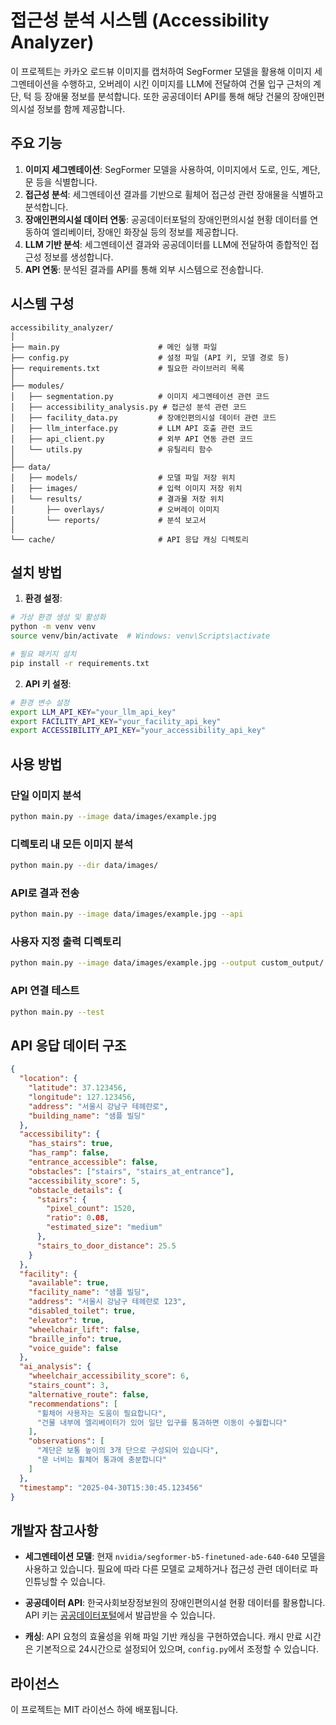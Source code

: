 # 접근성 분석 시스템 (Accessibility Analyzer)

이 프로젝트는 카카오 로드뷰 이미지를 캡처하여 SegFormer 모델을 활용해 이미지 세그멘테이션을 수행하고, 오버레이 시킨 이미지를 LLM에 전달하여 건물 입구 근처의 계단, 턱 등 장애물 정보를 분석합니다. 또한 공공데이터 API를 통해 해당 건물의 장애인편의시설 정보를 함께 제공합니다.

## 주요 기능

1. **이미지 세그멘테이션**: SegFormer 모델을 사용하여, 이미지에서 도로, 인도, 계단, 문 등을 식별합니다.
2. **접근성 분석**: 세그멘테이션 결과를 기반으로 휠체어 접근성 관련 장애물을 식별하고 분석합니다.
3. **장애인편의시설 데이터 연동**: 공공데이터포털의 장애인편의시설 현황 데이터를 연동하여 엘리베이터, 장애인 화장실 등의 정보를 제공합니다.
4. **LLM 기반 분석**: 세그멘테이션 결과와 공공데이터를 LLM에 전달하여 종합적인 접근성 정보를 생성합니다.
5. **API 연동**: 분석된 결과를 API를 통해 외부 시스템으로 전송합니다.

## 시스템 구성

```
accessibility_analyzer/
│
├── main.py                      # 메인 실행 파일
├── config.py                    # 설정 파일 (API 키, 모델 경로 등)
├── requirements.txt             # 필요한 라이브러리 목록
│
├── modules/
│   ├── segmentation.py          # 이미지 세그멘테이션 관련 코드
│   ├── accessibility_analysis.py # 접근성 분석 관련 코드
│   ├── facility_data.py         # 장애인편의시설 데이터 관련 코드
│   ├── llm_interface.py         # LLM API 호출 관련 코드
│   ├── api_client.py            # 외부 API 연동 관련 코드
│   └── utils.py                 # 유틸리티 함수
│
├── data/
│   ├── models/                  # 모델 파일 저장 위치
│   ├── images/                  # 입력 이미지 저장 위치
│   └── results/                 # 결과물 저장 위치
│       ├── overlays/            # 오버레이 이미지
│       └── reports/             # 분석 보고서
│
└── cache/                       # API 응답 캐싱 디렉토리
```

## 설치 방법

1. **환경 설정**:
```bash
# 가상 환경 생성 및 활성화
python -m venv venv
source venv/bin/activate  # Windows: venv\Scripts\activate

# 필요 패키지 설치
pip install -r requirements.txt
```

2. **API 키 설정**:
```bash
# 환경 변수 설정
export LLM_API_KEY="your_llm_api_key"
export FACILITY_API_KEY="your_facility_api_key"
export ACCESSIBILITY_API_KEY="your_accessibility_api_key"
```

## 사용 방법

### 단일 이미지 분석
```bash
python main.py --image data/images/example.jpg
```

### 디렉토리 내 모든 이미지 분석
```bash
python main.py --dir data/images/
```

### API로 결과 전송
```bash
python main.py --image data/images/example.jpg --api
```

### 사용자 지정 출력 디렉토리
```bash
python main.py --image data/images/example.jpg --output custom_output/
```

### API 연결 테스트
```bash
python main.py --test
```

## API 응답 데이터 구조

```json
{
  "location": {
    "latitude": 37.123456,
    "longitude": 127.123456,
    "address": "서울시 강남구 테헤란로",
    "building_name": "샘플 빌딩"
  },
  "accessibility": {
    "has_stairs": true,
    "has_ramp": false,
    "entrance_accessible": false,
    "obstacles": ["stairs", "stairs_at_entrance"],
    "accessibility_score": 5,
    "obstacle_details": {
      "stairs": {
        "pixel_count": 1520,
        "ratio": 0.08,
        "estimated_size": "medium"
      },
      "stairs_to_door_distance": 25.5
    }
  },
  "facility": {
    "available": true,
    "facility_name": "샘플 빌딩",
    "address": "서울시 강남구 테헤란로 123",
    "disabled_toilet": true,
    "elevator": true,
    "wheelchair_lift": false,
    "braille_info": true,
    "voice_guide": false
  },
  "ai_analysis": {
    "wheelchair_accessibility_score": 6,
    "stairs_count": 3,
    "alternative_route": false,
    "recommendations": [
      "휠체어 사용자는 도움이 필요합니다",
      "건물 내부에 엘리베이터가 있어 일단 입구를 통과하면 이동이 수월합니다"
    ],
    "observations": [
      "계단은 보통 높이의 3개 단으로 구성되어 있습니다",
      "문 너비는 휠체어 통과에 충분합니다"
    ]
  },
  "timestamp": "2025-04-30T15:30:45.123456"
}
```

## 개발자 참고사항

- **세그멘테이션 모델**: 현재 `nvidia/segformer-b5-finetuned-ade-640-640` 모델을 사용하고 있습니다. 필요에 따라 다른 모델로 교체하거나 접근성 관련 데이터로 파인튜닝할 수 있습니다.

- **공공데이터 API**: 한국사회보장정보원의 장애인편의시설 현황 데이터를 활용합니다. API 키는 [공공데이터포털](https://www.data.go.kr/data/15092317/openapi.do)에서 발급받을 수 있습니다.

- **캐싱**: API 요청의 효율성을 위해 파일 기반 캐싱을 구현하였습니다. 캐시 만료 시간은 기본적으로 24시간으로 설정되어 있으며, `config.py`에서 조정할 수 있습니다.

## 라이선스

이 프로젝트는 MIT 라이선스 하에 배포됩니다.
